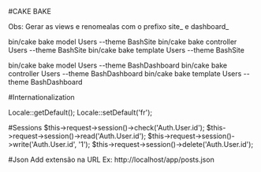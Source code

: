 #CAKE BAKE

Obs: Gerar as views e renomealas com o prefixo site_ e dashboard_

bin/cake bake model Users --theme BashSite
bin/cake bake controller Users --theme BashSite
bin/cake bake template Users --theme BashSite

bin/cake bake model Users --theme BashDashboard
bin/cake bake controller Users --theme BashDashboard
bin/cake bake template Users --theme BashDashboard

#Internationalization

Locale::getDefault();
Locale::setDefault('fr');

#Sessions
$this->request->session()->check('Auth.User.id');
$this->request->session()->read('Auth.User.id');
$this->request->session()->write('Auth.User.id', '1');
$this->request->session()->delete('Auth.User.id');

#Json
Add extensão na URL
Ex: http://localhost/app/posts.json

